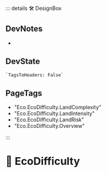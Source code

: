 ::: details 🛠 <dev>DesignBox</dev>

## DevNotes

-

## DevState

```py
`TagsToHeaders: False`
```

<h2>PageTags</h2>

- "Eco.EcoDifficulty.LandComplexity"
- "Eco.EcoDifficulty.LandIntensity"
- "Eco.EcoDifficulty.LandRisk"
- "Eco.EcoDifficulty.Overview"

:::

# 🔷 <eco>EcoDifficulty</eco>